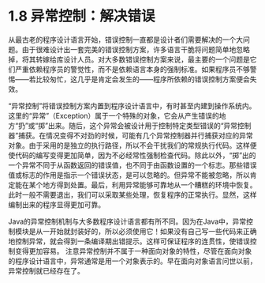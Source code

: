 # 1.8 异常控制：解决错误


从最古老的程序设计语言开始，错误控制一直都是设计者们需要解决的一个大问题。由于很难设计出一套完美的错误控制方案，许多语言干脆将问题简单地忽略掉，将其转嫁给库设计人员。对大多数错误控制方案来说，最主要的一个问题是它们严重依赖程序员的警觉性，而不是依赖语言本身的强制标准。如果程序员不够警惕——若比较匆忙，这几乎是肯定会发生的——程序所依赖的错误控制方案便会失效。

“异常控制”将错误控制方案内置到程序设计语言中，有时甚至内建到操作系统内。这里的“异常”（Exception）属于一个特殊的对象，它会从产生错误的地方“扔”或“掷”出来。随后，这个异常会被设计用于控制特定类型错误的“异常控制器”捕获。在情况变得不对劲的时候，可能有几个异常控制器并行捕获对应的异常对象。由于采用的是独立的执行路径，所以不会干扰我们的常规执行代码。这样便使代码的编写变得更加简单，因为不必经常性强制检查代码。除此以外，“掷”出的一个异常不同于从函数返回的错误值，也不同于由函数设置的一个标志。那些错误值或标志的作用是指示一个错误状态，是可以忽略的。但异常不能被忽略，所以肯定能在某个地方得到处置。最后，利用异常能够可靠地从一个糟糕的环境中恢复。此时一般不需要退出，我们可以采取某些处理，恢复程序的正常执行。显然，这样编制出来的程序显得更加可靠。

Java的异常控制机制与大多数程序设计语言都有所不同。因为在Java中，异常控制模块是从一开始就封装好的，所以必须使用它！如果没有自己写一些代码来正确地控制异常，就会得到一条编译期出错提示。这样可保证程序的连贯性，使错误控制变得更加容易。
注意异常控制并不属于一种面向对象的特性，尽管在面向对象的程序设计语言中，异常通常是用一个对象表示的。早在面向对象语言问世以前，异常控制就已经存在了。
